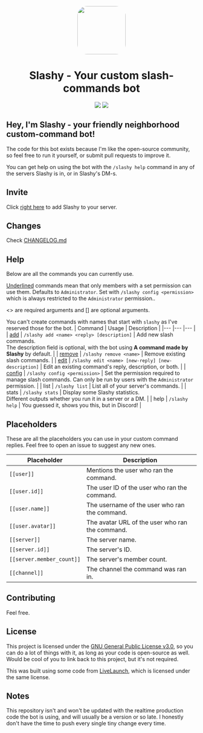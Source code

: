 <p align="center"><img src="https://i.imgur.com/j8rrx7R.png" style="width: 8rem;border-radius: 20%;"><h1 align="center">Slashy - Your custom slash-commands bot</h1></p>
<p align="center"><a href="https://top.gg/bot/928089024252506173"><img src="https://img.shields.io/badge/top.gg-Slashy-blue?style=for-the-badge"></a> <a href="https://hey.imkez.com/slashy-invite"><img src="https://img.shields.io/badge/Invite%20Me%20to-Discord-blue?style=for-the-badge&logo=discord"></a></p>

## Hey, I'm Slashy - your friendly neighborhood custom-command bot!

The code for this bot exists because I'm like the open-source community, so feel free to run it yourself, or submit pull requests to improve it.

You can get help on using the bot with the `/slashy help` command in any of the servers Slashy is in, or in Slashy's DM-s.

## Invite

Click [right here](https://hey.imkez.com/slashy-invite) to add Slashy to your server.

## Changes
Check [CHANGELOG.md](https://github.com/omznc/Slashy/CHANGELOG.md)

## Help
Below are all the commands you can currently use.

<u>Underlined</u> commands mean that only members with a set permission can use them. Defaults to `Administrator`. Set with `/slashy config <permission>` which is always restricted to the `Administrator` permission..

<> are required arguments and [] are optional arguments.

You can't create commands with names that start with `slashy` as I've reserved those for the bot.
| Command 	| Usage 	| Description 	|
|---	|---	|---	|
| <ins>add</ins> 	| `/slashy add <name> <reply> [description]` 	| Add new slash commands.<br>The description field is optional, with the bot using **A command made by Slashy** by default. 	|
| <ins>remove</ins> 	| `/slashy remove <name>` 	| Remove existing slash commands. 	|
| <ins>edit</ins> 	| `/slashy edit <name> [new-reply] [new-description]` 	| Edit an existing command's reply, description, or both. 	|
| <ins>config</ins> 	| `/slashy config <permission>` 	| Set the permission required to manage slash commands. Can only be run by users with the `Administrator` permission. 	|
| list 	| `/slashy list` 	| List all of your server's commands. 	|
| stats 	| `/slashy stats` 	| Display some Slashy statistics.<br>Different outputs whether you run it in a server or a DM. 	|
| help 	| `/slashy help` 	| You guessed it, shows you this, but in Discord! 	|




## Placeholders
These are all the placeholders you can use in your custom command replies. 
Feel free to open an issue to suggest any new ones.
 
| Placeholder 	| Description 	|
|---	|---	|
| `[[user]]` 	| Mentions the user who ran the command. 	|
| `[[user.id]] `	| The user ID of the user who ran the command. 	|
| `[[user.name]] `	| The username of the user who ran the command. 	|
| `[[user.avatar]]` 	| The avatar URL of the user who ran the command. 	|
| `[[server]] `	| The server name. 	|
| `[[server.id]] `	| The server's ID. 	|
| `[[server.member_count]]` 	| The server's member count. 	|
| `[[channel]]` 	| The channel the command was ran in. 	|
  

## Contributing
Feel free.

## License

This project is licensed under the [GNU General Public License v3.0](https://www.gnu.org/licenses/gpl-3.0.html), so you can do a lot of things with it, as long as your code is open-source as well. Would be cool of you to link back to this project, but it's not required.

This was built using some code from [LiveLaunch](https://github.com/juststephen/LiveLaunch), which is licensed under the same license.

## Notes
This repository isn't and won't be updated with the realtime production code the bot is using, and will usually be a version or so late. I honestly don't have the time to push every single tiny change every time.

